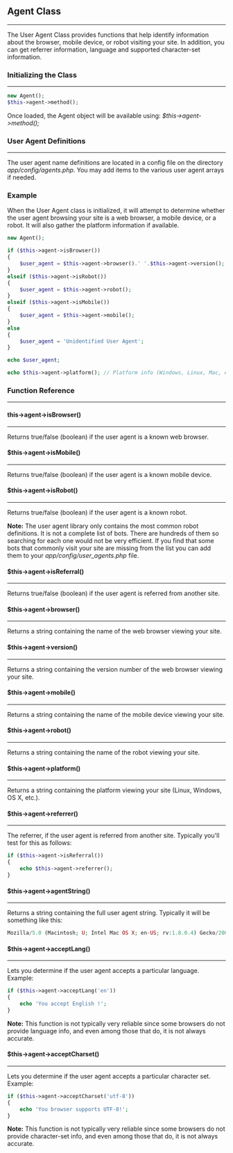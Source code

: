 ## Agent Class

------

The User Agent Class provides functions that help identify information about the browser, mobile device, or robot visiting your site. In addition, you can get referrer information, language and supported character-set information.

### Initializing the Class

------

```php
new Agent();
$this->agent->method();
```

Once loaded, the Agent object will be available using: <dfn>$this->agent->method();</dfn>

### User Agent Definitions

------

The user agent name definitions are located in a config file on the directory <dfn>app/config/agents.php</dfn>. You may add items to the various user agent arrays if needed.

### Example

When the User Agent class is initialized, it will attempt to determine whether the user agent browsing your site is a web browser, a mobile device, or a robot. It will also gather the platform information if available.

```php
new Agent();

if ($this->agent->isBrowser())
{
    $user_agent = $this->agent->browser().' '.$this->agent->version();
}
elseif ($this->agent->isRobot())
{
    $user_agent = $this->agent->robot();
}
elseif ($this->agent->isMobile())
{
    $user_agent = $this->agent->mobile();
}
else
{
    $user_agent = 'Unidentified User Agent';
}

echo $user_agent;

echo $this->agent->platform(); // Platform info (Windows, Linux, Mac, etc.)
```

### Function Reference

------

#### this->agent->isBrowser()

------

Returns true/false (boolean) if the user agent is a known web browser.

#### $this->agent->isMobile()

------

Returns true/false (boolean) if the user agent is a known mobile device.

#### $this->agent->isRobot()

------

Returns true/false (boolean) if the user agent is a known robot.

**Note:** The user agent library only contains the most common robot definitions. It is not a complete list of bots. There are hundreds of them so searching for each one would not be very efficient. If you find that some bots that commonly visit your site are missing from the list you can add them to your <dfn>app/config/user_agents.php</dfn> file.

#### $this->agent->isReferral()

------

Returns true/false (boolean) if the user agent is referred from another site.


#### $this->agent->browser()

------
Returns a string containing the name of the web browser viewing your site.

#### $this->agent->version()

-----
Returns a string containing the version number of the web browser viewing your site.

#### $this->agent->mobile()

-----

Returns a string containing the name of the mobile device viewing your site.

#### $this->agent->robot()

------
Returns a string containing the name of the robot viewing your site.


#### $this->agent->platform()

-----

Returns a string containing the platform viewing your site (Linux, Windows, OS X, etc.).

#### $this->agent->referrer()

------

The referrer, if the user agent is referred from another site. Typically you'll test for this as follows:

```php
if ($this->agent->isReferral())
{
    echo $this->agent->referrer();
}
```

#### $this->agent->agentString()

----

Returns a string containing the full user agent string. Typically it will be something like this:

```php
Mozilla/5.0 (Macintosh; U; Intel Mac OS X; en-US; rv:1.8.0.4) Gecko/20060613 Camino/1.0.2
```

#### $this->agent->acceptLang()

----

Lets you determine if the user agent accepts a particular language. Example:

```php
if ($this->agent->acceptLang('en'))
{
    echo 'You accept English !';
}
```

**Note:** This function is not typically very reliable since some browsers do not provide language info, and even among those that do, it is not always accurate.

#### $this->agent->acceptCharset()

----

Lets you determine if the user agent accepts a particular character set. Example:

```php
if ($this->agent->acceptCharset('utf-8'))
{
    echo 'You browser supports UTF-8!';
}
```

**Note:** This function is not typically very reliable since some browsers do not provide character-set info, and even among those that do, it is not always accurate. 